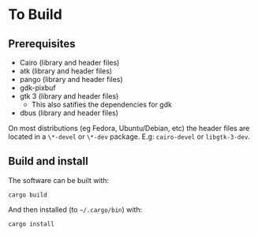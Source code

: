 # To Build

## Prerequisites

* Cairo (library and header files)
* atk (library and header files)
* pango (library and header files)
* gdk-pixbuf
* gtk 3 (library and header files)
  + This also satifies the dependencies for gdk
* dbus (library and header files)

On most distributions (eg Fedora, Ubuntu/Debian, etc) the header files are located in a `\*-devel` or `\*-dev` package. E.g: `cairo-devel` or `libgtk-3-dev`.

## Build and install

The software can be built with:

    cargo build

And then installed (to `~/.cargo/bin`) with:

    cargo install
